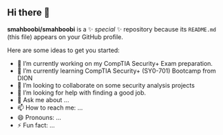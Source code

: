 ## Hi there 👋


**smahboobi/smahboobi** is a ✨ _special_ ✨ repository because its `README.md` (this file) appears on your GitHub profile.

Here are some ideas to get you started:

- 🔭 I’m currently working on my CompTIA Security+ Exam preparation.
- 🌱 I’m currently learning CompTIA Security+ (SY0-701) Bootcamp from DION
- 👯 I’m looking to collaborate on some security analysis projects
- 🤔 I’m looking for help with finding a good job.
- 💬 Ask me about ...
- 📫 How to reach me: ...
- 😄 Pronouns: ...
- ⚡ Fun fact: ...

